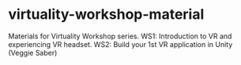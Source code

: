# virtuality-workshop-material
Materials for Virtuality Workshop series. WS1: Introduction to VR and experiencing VR headset. WS2: Build your 1st VR application in Unity (Veggie Saber)
